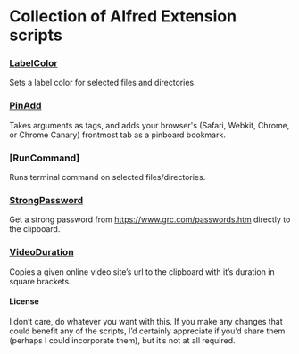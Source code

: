 # Collection of Alfred Extension scripts

### [LabelColor](http://www.alfredforum.com/topic/1334-labelcolor-%E2%80%94-sets-a-label-color-for-selected-files-and-directories/)
Sets a label color for selected files and directories.

### [PinAdd](http://www.alfredforum.com/topic/1230-pinadd-%E2%80%94-takes-arguments-as-tags-and-adds-your-browser%E2%80%99s-safari-webkit-chrome-or-chrome-canary-frontmost-tab-as-a-pinboard-bookmark/)
Takes arguments as tags, and adds your browser's (Safari, Webkit, Chrome, or Chrome Canary) frontmost tab as a pinboard bookmark.

### [RunCommand]
Runs terminal command on selected files/directories.

### [StrongPassword](http://www.alfredforum.com/topic/1233-strongpassword-%E2%80%94-get-a-strong-password-from-httpswwwgrccompasswordshtm-directly-to-the-clipboard/)
Get a strong password from https://www.grc.com/passwords.htm directly to the clipboard.

### [VideoDuration](http://www.alfredforum.com/topic/1393-videoduration-%E2%80%94-copies-a-given-online-video-site%E2%80%99s-url-to-the-clipboard-with-it%E2%80%99s-duration-in-square-brackets/)
Copies a given online video site’s url to the clipboard with it’s duration in square brackets.

#### License
I don’t care, do whatever you want with this. If you make any changes that could benefit any of the scripts, I’d certainly appreciate if you’d share them (perhaps I could incorporate them), but it’s not at all required.
